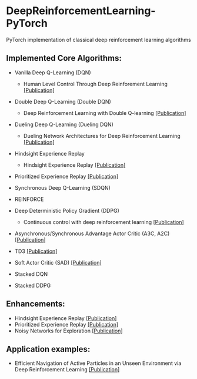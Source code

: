 # DeepReinforcementLearning-PyTorch
PyTorch implementation of classical deep reinforcement learning algorithms

## Implemented Core Algorithms:
* Vanilla Deep Q-Learning (DQN)
  - Human Level Control Through Deep Reinforement Learning [[Publication]](https://deepmind.com/research/publications/human-level-control-through-deep-reinforcement-learning/)
* Double Deep Q-Learning (Double DQN)
  - Deep Reinforcement Learning with Double Q-learning [[Publication]](https://arxiv.org/abs/1509.06461)
* Dueling Deep Q-Learning (Dueling DQN)
  - Dueling Network Architectures for Deep Reinforcement Learning [[Publication]](https://arxiv.org/abs/1511.06581)
* Hindsight Experience Replay
  - Hindsight Experience Replay [[Publication]](https://papers.nips.cc/paper/7090-hindsight-experience-replay.pdf)
  
* Prioritized Experience Replay [[Publication]](https://arxiv.org/abs/1511.05952?context=cs)
* Synchronous Deep Q-Learning (SDQN)
* REINFORCE
* Deep Deterministic Policy Gradient (DDPG)
  - Continuous control with deep reinforcement learning [[Publication]](https://arxiv.org/pdf/1509.02971.pdf)
* Asynchronous/Synchronous Advantage Actor Critic (A3C, A2C) [[Publication]](https://arxiv.org/pdf/1602.01783.pdf)
* TD3 [[Publication]](https://arxiv.org/pdf/1802.09477.pdf)
* Soft Actor Critic (SAD) [[Publication]](https://arxiv.org/pdf/1801.01290.pdf)
* Stacked DQN
* Stacked DDPG


## Enhancements:
* Hindsight Experience Replay [[Publication]](https://papers.nips.cc/paper/7090-hindsight-experience-replay.pdf)
* Prioritized Experience Replay [[Publication]](https://arxiv.org/abs/1511.05952?context=cs)
* Noisy Networks for Exploration [[Publication]](https://arxiv.org/abs/1706.10295)


## Application examples:

* Efficient Navigation of Active Particles in an Unseen Environment via Deep Reinforcement Learning [[Publication]](https://arxiv.org/abs/1906.10844)
